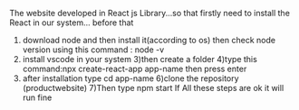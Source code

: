 

The website developed in React js Library...so that firstly need to install the React in our system... before that
1) download  node and then install it(according to os) then check node version using this command : node -v
2) install vscode in your system 
3)then create a folder
4)type this command:npx create-react-app app-name then press enter
5) after installation type cd app-name
6)clone the repository (productwebsite)
7)Then type npm start 
If All these steps are ok it will run fine
